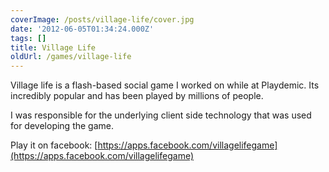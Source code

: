 ```yaml
---
coverImage: /posts/village-life/cover.jpg
date: '2012-06-05T01:34:24.000Z'
tags: []
title: Village Life
oldUrl: /games/village-life
---
```


Village life is a flash-based social game I worked on while at Playdemic. Its incredibly popular and has been played by millions of people.

<!-- more -->

I was responsible for the underlying client side technology that was used for developing the game.

<!--more-->

Play it on facebook: [https://apps.facebook.com/villagelifegame](https://apps.facebook.com/villagelifegame)
